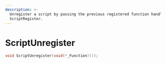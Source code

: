 ```yaml
---
description: >-
  Unregister a script by passing the previous registered function handler using
  ScriptRegister.
---
```


# ScriptUnregister

```cpp
void ScriptUnregister(void(*_Function)());
```
